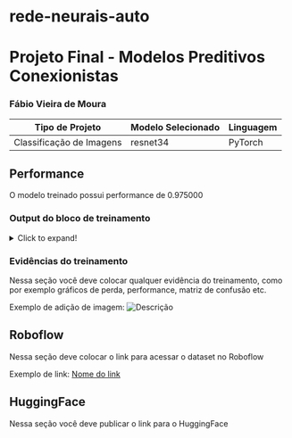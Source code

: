 # rede-neurais-auto

# Projeto Final - Modelos Preditivos Conexionistas

### Fábio Vieira de Moura

|**Tipo de Projeto**|**Modelo Selecionado**|**Linguagem**|
|--|--|--|
|Classificação de Imagens|resnet34|PyTorch|

## Performance

O modelo treinado possui performance de 0.975000

### Output do bloco de treinamento

<details>
  <summary>Click to expand!</summary>
  
  ```text
Epoch 0/2
----------
Iterating through data...
train Loss: 1.0378 Acc: 0.5378
Iterating through data...
val Loss: 0.1905 Acc: 0.9250
Epoch 1/2
----------
Iterating through data...
train Loss: 0.5475 Acc: 0.8109
Iterating through data...
val Loss: 0.1911 Acc: 0.9500
Epoch 2/2
----------
Iterating through data...
train Loss: 0.5138 Acc: 0.8193
Iterating through data...
val Loss: 0.0955 Acc: 0.9750    
    
  ```
</details>

### Evidências do treinamento

Nessa seção você deve colocar qualquer evidência do treinamento, como por exemplo gráficos de perda, performance, matriz de confusão etc.

Exemplo de adição de imagem:
![Descrição](https://github.com/fabiovieirademoura/rede-neurais-auto/evidencia.png)

## Roboflow

Nessa seção deve colocar o link para acessar o dataset no Roboflow

Exemplo de link: [Nome do link](google.com)

## HuggingFace

Nessa seção você deve publicar o link para o HuggingFace